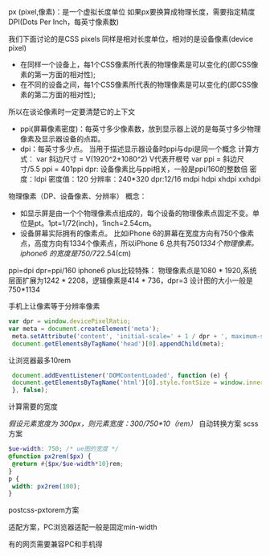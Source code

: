 px (pixel,像素)：是一个虚拟长度单位
如果px要换算成物理长度，需要指定精度DPI(Dots Per Inch，每英寸像素数)

我们下面讨论的是CSS pixels
同样是相对长度单位，相对的是设备像素(device pixel)
- 在同样一个设备上，每1个CSS像素所代表的物理像素是可以变化的(即CSS像素的第一方面的相对性);
- 在不同的设备之间，每1个CSS像素所代表的物理像素是可以变化的(即CSS像素的第二方面的相对性);

所以在谈论像素时一定要清楚它的上下文
- ppi(屏幕像素密度)：每英寸多少像素数，放到显示器上说的是每英寸多少物理像素及显示器设备的点距。
- dpi：每英寸多少点。
当用于描述显示器设备时ppi与dpi是同一个概念
计算方式：
var 斜边尺寸 = V(1920^2+1080^2) V代表开根号
var ppi = 斜边尺寸/5.5
ppi = 401ppi
dpr: 设备像素比与ppi相关，一般是ppi/160的整数倍
密度：ldpi 密度值：120 分辨率：240*320 dpr:12/16
mdpi
hdpi
xhdpi
xxhdpi

物理像素（DP、设备像素、分辨率）
概念：
- 如显示屏是由一个个物理像素点组成的，每个设备的物理像素点固定不变。单位是pt。1pt=1/72(inch)，1inch=2.54cm。
- 设备屏幕实际拥有的像素点。
  比如iPhone 6的屏幕在宽度方向有750个像素点，高度方向有1334个像素点，所以iPhone 6 总共有750*1334个物理像素。
  iphone6 的宽度是750/72*2.54(cm)


ppi=dpi
dpr=ppi/160
iphone6 plus比较特殊： 物理像素点是1080 * 1920,系统层面扩展为1242 * 2208，逻辑像素是414 * 736，dpr=3
设计图的大小一般是750*1134

手机上让像素等于分辨率像素
```javascript
var dpr = window.devicePixelRatio;
var meta = document.createElement('meta');
 meta.setAttribute('content', 'initial-scale=' + 1 / dpr + ', maximum-scale=' + 1 / dpr + ', minimum-scale=' + 1 / dpr + ', user-scalable=no');
 document.getElementsByTagName('head')[0].appendChild(meta);
```
让浏览器最多10rem
```javascript
 document.addEventListener('DOMContentLoaded', function (e) {
 document.getElementsByTagName('html')[0].style.fontSize = window.innerWidth / 10 + 'px';
 }, false);
```
计算需要的宽度

_假设元素宽度为 300px，则元素宽度：300/750*10（rem）_
自动转换方案
scss方案
```scss
$ue-width: 750; /* ue图的宽度 */
@function px2rem($px) {
 @return #{$px/$ue-width*10}rem;
}
p {
 width: px2rem(100);
}
```
postcss-pxtorem方案

适配方案，PC浏览器适配一般是固定min-width

有的网页需要兼容PC和手机得